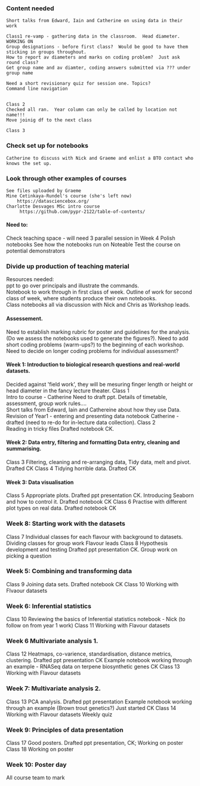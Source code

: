 ### Content needed
    Short talks from Edward, Iain and Catherine on using data in their work
    
    Class1 re-vamp - gathering data in the classroom.  Head diameter.  WORKING ON
    Group designations - before first class?  Would be good to have them sticking in groups throughout.
    How to report av diameters and marks on coding problem?  Just ask round class?
    Get group name and av diamter, coding answers submitted via ??? under group name

    Need a short revisionary quiz for session one. Topics?
    Command line navigation


    Class 2
    Checked all ran.  Year column can only be called by location not name!!!
    Move joinig df to the next class

    Class 3

### Check set up for notebooks 
    Catherine to discuss with Nick and Graeme and enlist a BTO contact who knows the set up.

### Look through other examples of courses
    See files uploaded by Graeme
    Mine Cetinkaya-Rundel's course (she's left now)
        https://datasciencebox.org/
    Charlotte Desvages MSc intro course
         https://github.com/pypr-2122/table-of-contents/

#### Need to:
 Check teaching space - will need 3 parallel session in Week 4
 Polish notebooks
 See how the notebooks run on Noteable
 Test the course on potential demonstrators

### Divide up production of teaching material
Resources needed:  
    ppt to go over principals and illustrate the commands.  
    Notebook to work through in first class of week. 
    Outline of work for second class of week, where students produce their own notebooks.  
    Class notebooks all via discussion with Nick and Chris as Workshop leads.  
    
#### Assessement. 
Need to establish marking rubric for poster and guidelines for the analysis.  
(Do we assess the notebooks used to generate the figures?). 
Need to add short coding problems (warm-ups?) to the beginning of each workshop.  
Need to decide on longer coding problems for individual assessment?  


#### Week 1: Introduction to biological research questions and real-world datasets.  
Decided against 'field work', they will be mesuring finger length or height or head diameter in the fancy lecture theater. 
Class 1   
        Intro to course - Catherine Need to draft ppt.  Details of timetable, assessment, group work rules....  
        Short talks from Edward, Iain and Cathereine about how they use Data. 
        Revision of Year1 - entering and presenting data notebook Catherine - drafted (need to re-do for in-lecture data collection). 
Class 2   
    Reading in tricky files Drafted notebook CK. 

#### Week 2: Data entry, filtering and formatting Data entry, cleaning and summarising.  
Class 3 
    Filtering, cleaning and re-arranging data, Tidy data, melt and pivot.  Drafted CK
Class 4 
    Tidying horrible data. Drafted CK
 
#### Week 3: Data visualisation  
Class 5 
    Appropriate plots.  Drafted ppt presentation  CK. 
    Introducing Seaborn and how to control it.  Drafted notebook  CK
Class 6 
    Practise with different plot types on real data.  Drafted notebook CK

### Week 8: Starting work with the datasets  
Class 7 
    Individual classes for each flavour with background to datasets.  Dividing classes for group work Flavour leads
Class 8 
    Hypothesis development and testing  Drafted ppt presentation  CK. 
    Group work on picking a question

### Week 5: Combining and transforming data 
Class 9 
    Joining data sets.   Drafted notebook CK
Class 10 
    Working with Flvaour datasets

### Week 6: Inferential statistics   
Class 10 
    Reviewing the basics of Inferential statistics notebook - Nick (to follow on from year 1 work)
Class 11
    Working with Flavour datasets

### Week 6 Multivariate analysis 1.  
Class 12 
    Heatmaps, co-varience, standardisation, distance metrics, clustering. Drafted ppt presentation CK
    Example notebook working through an example - RNASeq data on terpene biosynthetic genes CK
Class 13 
    Working with Flavour datasets

### Week 7: Multivariate analysis 2.  
Class 13 
    PCA analysis. Drafted ppt presentation
    Example notebook working through an example (Brown trout genetics?) Just started CK
Class 14  Working with Flavour datasets
Weekly quiz  

### Week 9: Principles of data presentation  
Class 17 
    Good posters.  Drafted ppt presentation, CK; Working on poster
Class 18 Working on poster

### Week 10: Poster day  
All course team to mark



